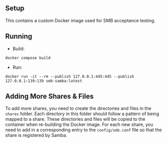 ## Setup

This contains a custom Docker image used for SMB acceptance testing.

## Running

- Build:
```shell
docker compose build
```

- Run:
```shell
docker run -it --rm --publish 127.0.0.1:445:445 --publish 127.0.0.1:139:139 smb-samba:latest
```

## Adding More Shares & Files

To add more shares, you need to create the directories and files in the `shares` folder.
Each directory in this folder should follow a pattern of being mapped to a share.
These directories and files will be copied to the container when re-building the Docker image.
For each new share, you need to add in a corresponding entry to the `config/smb.conf` file so that the share is registered by Samba.
